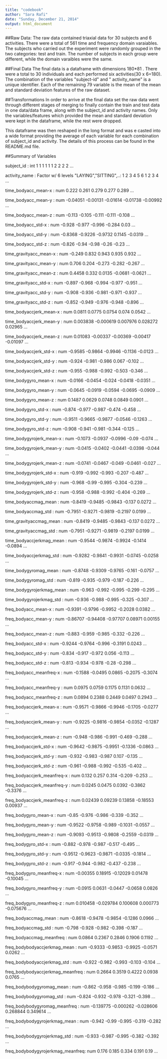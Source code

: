 ```yaml
---
title: "codebook"
author: "Sara Rafi"
date: "Sunday, December 21, 2014"
output: html_document
---
```



##Raw Data:
The raw data contained triaxial data for 30 subjects and 6 activities. There were a total of 561 time and frequency domain varaiables. The subjects who carried out the experiment were randomly grouped in  the two categories: test and train. The number of subjects in each group were different, while the domain varaibles were the same.


##Final Data 
The final data is a dataframe with dimensions 180*81 . There were a total to 30 individuals and each performed six activities(30 x 6=180). The combination of the variables "subject-id" and " activity_name" is a unique identifier. Each of the remaining 79 variable is the mean of the mean and standard deviation features of the raw dataset. 

##Transformations
In order to arrive at the final data set the raw data went through different stages of merging to finally contain the train and test data in one data/data frame, along with the subject_id and activity names. Only the variables/features which provided the mean and standard deviation were kept in the dataframe, while the rest were dropped. 

This dataframe was then reshaped in the long format and was e casted into a wide format providing the average of each variable for each combination of subject_id and activity. The details of this process can be found in the README.md file. 



##Summary of Variables

subject_id                       : int  1 1 1 1 1 1 2 2 2 2 ...

activity_name                    : Factor w/ 6 levels "LAYING","SITTING",..: 1 2 3 4 5 6 1 2 3 4 ...

time_bodyacc_mean-x              : num  0.222 0.261 0.279 0.277 0.289 ...

time_bodyacc_mean-y              : num  -0.04051 -0.00131 -0.01614 -0.01738 -0.00992 ...

time_bodyacc_mean-z              : num  -0.113 -0.105 -0.111 -0.111 -0.108 ...

time_bodyacc_std-x               : num  -0.928 -0.977 -0.996 -0.284 0.03 ...

time_bodyacc_std-y               : num  -0.8368 -0.9226 -0.9732 0.1145 -0.0319 
...

time_bodyacc_std-z               : num  -0.826 -0.94 -0.98 -0.26 -0.23 ...

time_gravityacc_mean-x           : num  -0.249 0.832 0.943 0.935 0.932 ...

time_gravityacc_mean-y           : num  0.706 0.204 -0.273 -0.282 -0.267 ...

time_gravityacc_mean-z           : num  0.4458 0.332 0.0135 -0.0681 -0.0621 ...

time_gravityacc_std-x            : num  -0.897 -0.968 -0.994 -0.977 -0.951 ...

time_gravityacc_std-y            : num  -0.908 -0.936 -0.981 -0.971 -0.937 ...

time_gravityacc_std-z            : num  -0.852 -0.949 -0.976 -0.948 -0.896 ...

time_bodyaccjerk_mean-x          : num  0.0811 0.0775 0.0754 0.074 0.0542 ...

time_bodyaccjerk_mean-y          : num  0.003838 -0.000619 0.007976 0.028272 0.02965 ...

time_bodyaccjerk_mean-z          : num  0.01083 -0.00337 -0.00369 -0.00417 -0.01097 ...

time_bodyaccjerk_std-x           : num  -0.9585 -0.9864 -0.9946 -0.1136 -0.0123 ...

time_bodyaccjerk_std-y           : num  -0.924 -0.981 -0.986 0.067 -0.102 ...

time_bodyaccjerk_std-z           : num  -0.955 -0.988 -0.992 -0.503 -0.346 ...

time_bodygyro_mean-x             : num  -0.0166 -0.0454 -0.024 -0.0418 -0.0351 ...

time_bodygyro_mean-y             : num  -0.0645 -0.0919 -0.0594 -0.0695 -0.0909 ...

time_bodygyro_mean-z             : num  0.1487 0.0629 0.0748 0.0849 0.0901 ...

time_bodygyro_std-x              : num  -0.874 -0.977 -0.987 -0.474 -0.458 ...

time_bodygyro_std-y              : num  -0.9511 -0.9665 -0.9877 -0.0546 -0.1263 ...

time_bodygyro_std-z              : num  -0.908 -0.941 -0.981 -0.344 -0.125 ...

time_bodygyrojerk_mean-x         : num  -0.1073 -0.0937 -0.0996 -0.09 -0.074 ...

time_bodygyrojerk_mean-y         : num  -0.0415 -0.0402 -0.0441 -0.0398 -0.044 ...

time_bodygyrojerk_mean-z         : num  -0.0741 -0.0467 -0.049 -0.0461 -0.027 ...

time_bodygyrojerk_std-x          : num  -0.919 -0.992 -0.993 -0.207 -0.487 ...

time_bodygyrojerk_std-y          : num  -0.968 -0.99 -0.995 -0.304 -0.239 ...

time_bodygyrojerk_std-z          : num  -0.958 -0.988 -0.992 -0.404 -0.269 ...

time_bodyaccmag_mean             : num  -0.8419 -0.9485 -0.9843 -0.137 0.0272 ...

time_bodyaccmag_std              : num  -0.7951 -0.9271 -0.9819 -0.2197 0.0199 ...

time_gravityaccmag_mean          : num  -0.8419 -0.9485 -0.9843 -0.137 0.0272 ...

time_gravityaccmag_std           : num  -0.7951 -0.9271 -0.9819 -0.2197 0.0199 ...

time_bodyaccjerkmag_mean         : num  -0.9544 -0.9874 -0.9924 -0.1414 -0.0894 ...

time_bodyaccjerkmag_std          : num  -0.9282 -0.9841 -0.9931 -0.0745 -0.0258 ...

time_bodygyromag_mean            : num  -0.8748 -0.9309 -0.9765 -0.161 -0.0757 ...

time_bodygyromag_std             : num  -0.819 -0.935 -0.979 -0.187 -0.226 ...

time_bodygyrojerkmag_mean        : num  -0.963 -0.992 -0.995 -0.299 -0.295 ...

time_bodygyrojerkmag_std         : num  -0.936 -0.988 -0.995 -0.325 -0.307 ...

freq_bodyacc_mean-x              : num  -0.9391 -0.9796 -0.9952 -0.2028 0.0382 ...

freq_bodyacc_mean-y              : num  -0.86707 -0.94408 -0.97707 0.08971 0.00155 ...

freq_bodyacc_mean-z              : num  -0.883 -0.959 -0.985 -0.332 -0.226 ...

freq_bodyacc_std-x               : num  -0.9244 -0.9764 -0.996 -0.3191 0.0243 ...

freq_bodyacc_std-y               : num  -0.834 -0.917 -0.972 0.056 -0.113 ...

freq_bodyacc_std-z               : num  -0.813 -0.934 -0.978 -0.28 -0.298 ...

freq_bodyacc_meanfreq-x          : num  -0.1588 -0.0495 0.0865 -0.2075 -0.3074 ...

freq_bodyacc_meanfreq-y          : num  0.0975 0.0759 0.1175 0.1131 0.0632 ...

freq_bodyacc_meanfreq-z          : num  0.0894 0.2388 0.2449 0.0497 0.2943 ...

freq_bodyaccjerk_mean-x          : num  -0.9571 -0.9866 -0.9946 -0.1705 -0.0277 ...

freq_bodyaccjerk_mean-y          : num  -0.9225 -0.9816 -0.9854 -0.0352 -0.1287 ...

freq_bodyaccjerk_mean-z          : num  -0.948 -0.986 -0.991 -0.469 -0.288 ...

freq_bodyaccjerk_std-x           : num  -0.9642 -0.9875 -0.9951 -0.1336 -0.0863 ...

freq_bodyaccjerk_std-y           : num  -0.932 -0.983 -0.987 0.107 -0.135 ...

freq_bodyaccjerk_std-z           : num  -0.961 -0.988 -0.992 -0.535 -0.402 ...

freq_bodyaccjerk_meanfreq-x      : num  0.132 0.257 0.314 -0.209 -0.253 ...

freq_bodyaccjerk_meanfreq-y      : num  0.0245 0.0475 0.0392 -0.3862 -0.3376 ...

freq_bodyaccjerk_meanfreq-z      : num  0.02439 0.09239 0.13858 -0.18553 0.00937 ...

freq_bodygyro_mean-x             : num  -0.85 -0.976 -0.986 -0.339 -0.352 ...

freq_bodygyro_mean-y             : num  -0.9522 -0.9758 -0.989 -0.1031 -0.0557 ...

freq_bodygyro_mean-z             : num  -0.9093 -0.9513 -0.9808 -0.2559 -0.0319 ...

freq_bodygyro_std-x              : num  -0.882 -0.978 -0.987 -0.517 -0.495 ...

freq_bodygyro_std-y              : num  -0.9512 -0.9623 -0.9871 -0.0335 -0.1814 ...

freq_bodygyro_std-z              : num  -0.917 -0.944 -0.982 -0.437 -0.238 ...

freq_bodygyro_meanfreq-x         : num  -0.00355 0.18915 -0.12029 0.01478 -0.10045 ...

freq_bodygyro_meanfreq-y         : num  -0.0915 0.0631 -0.0447 -0.0658 0.0826 ...

freq_bodygyro_meanfreq-z         : num  0.010458 -0.029784 0.100608 0.000773 -0.075676 ...

freq_bodyaccmag_mean             : num  -0.8618 -0.9478 -0.9854 -0.1286 0.0966 ...

freq_bodyaccmag_std              : num  -0.798 -0.928 -0.982 -0.398 -0.187 ...

freq_bodyaccmag_meanfreq         : num  0.0864 0.2367 0.2846 0.1906 0.1192 ...

freq_bodybodyaccjerkmag_mean     : num  -0.9333 -0.9853 -0.9925 -0.0571 0.0262 ...

freq_bodybodyaccjerkmag_std      : num  -0.922 -0.982 -0.993 -0.103 -0.104 ...

freq_bodybodyaccjerkmag_meanfreq : num  0.2664 0.3519 0.4222 0.0938 0.0765 ...

freq_bodybodygyromag_mean        : num  -0.862 -0.958 -0.985 -0.199 -0.186 ...

freq_bodybodygyromag_std         : num  -0.824 -0.932 -0.978 -0.321 -0.398 ...

freq_bodybodygyromag_meanfreq    : num  -0.139775 -0.000262 -0.028606 0.268844 0.349614 ...

freq_bodybodygyrojerkmag_mean    : num  -0.942 -0.99 -0.995 -0.319 -0.282 ...

freq_bodybodygyrojerkmag_std     : num  -0.933 -0.987 -0.995 -0.382 -0.392 ...

freq_bodybodygyrojerkmag_meanfreq: num  0.176 0.185 0.334 0.191 0.19 ...

